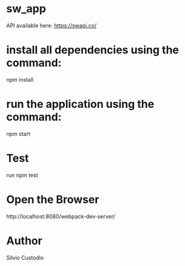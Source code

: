 # sw_app

 API available here: https://swapi.co/  

# install all dependencies using the command:
npm install

# run the application using the command:
npm start

# Test
run npm test

# Open the Browser 
http://localhost:8080/webpack-dev-server/

# Author
Silvio Custodio